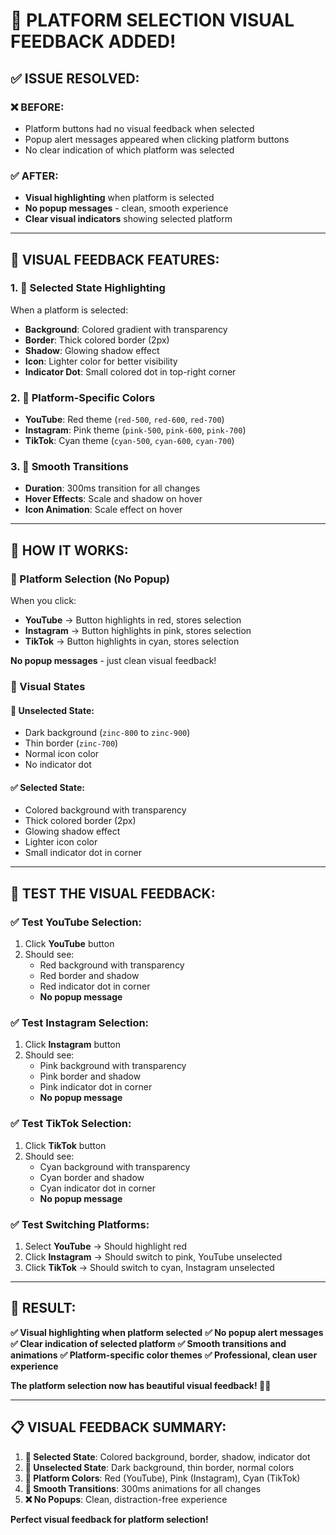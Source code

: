 # 🎯 **PLATFORM SELECTION VISUAL FEEDBACK ADDED!**

## ✅ **ISSUE RESOLVED:**

### **❌ BEFORE:**
- Platform buttons had no visual feedback when selected
- Popup alert messages appeared when clicking platform buttons
- No clear indication of which platform was selected

### **✅ AFTER:**
- **Visual highlighting** when platform is selected
- **No popup messages** - clean, smooth experience
- **Clear visual indicators** showing selected platform

---

## 🎨 **VISUAL FEEDBACK FEATURES:**

### **1. 🎯 Selected State Highlighting**
When a platform is selected:
- **Background**: Colored gradient with transparency
- **Border**: Thick colored border (2px)
- **Shadow**: Glowing shadow effect
- **Icon**: Lighter color for better visibility
- **Indicator Dot**: Small colored dot in top-right corner

### **2. 🎨 Platform-Specific Colors**
- **YouTube**: Red theme (`red-500`, `red-600`, `red-700`)
- **Instagram**: Pink theme (`pink-500`, `pink-600`, `pink-700`)
- **TikTok**: Cyan theme (`cyan-500`, `cyan-600`, `cyan-700`)

### **3. 🔄 Smooth Transitions**
- **Duration**: 300ms transition for all changes
- **Hover Effects**: Scale and shadow on hover
- **Icon Animation**: Scale effect on hover

---

## 🎯 **HOW IT WORKS:**

### **📱 Platform Selection (No Popup)**
When you click:
- **YouTube** → Button highlights in red, stores selection
- **Instagram** → Button highlights in pink, stores selection  
- **TikTok** → Button highlights in cyan, stores selection

**No popup messages** - just clean visual feedback!

### **🎨 Visual States**

#### **🔘 Unselected State:**
- Dark background (`zinc-800` to `zinc-900`)
- Thin border (`zinc-700`)
- Normal icon color
- No indicator dot

#### **✅ Selected State:**
- Colored background with transparency
- Thick colored border (2px)
- Glowing shadow effect
- Lighter icon color
- Small indicator dot in corner

---

## 🧪 **TEST THE VISUAL FEEDBACK:**

### **✅ Test YouTube Selection:**
1. Click **YouTube** button
2. Should see:
   - Red background with transparency
   - Red border and shadow
   - Red indicator dot in corner
   - **No popup message**

### **✅ Test Instagram Selection:**
1. Click **Instagram** button
2. Should see:
   - Pink background with transparency
   - Pink border and shadow
   - Pink indicator dot in corner
   - **No popup message**

### **✅ Test TikTok Selection:**
1. Click **TikTok** button
2. Should see:
   - Cyan background with transparency
   - Cyan border and shadow
   - Cyan indicator dot in corner
   - **No popup message**

### **✅ Test Switching Platforms:**
1. Select **YouTube** → Should highlight red
2. Click **Instagram** → Should switch to pink, YouTube unselected
3. Click **TikTok** → Should switch to cyan, Instagram unselected

---

## 🎉 **RESULT:**

**✅ Visual highlighting when platform selected**
**✅ No popup alert messages**
**✅ Clear indication of selected platform**
**✅ Smooth transitions and animations**
**✅ Platform-specific color themes**
**✅ Professional, clean user experience**

**The platform selection now has beautiful visual feedback! 🎨✨**

---

## 📋 **VISUAL FEEDBACK SUMMARY:**

1. **🎯 Selected State**: Colored background, border, shadow, indicator dot
2. **🔘 Unselected State**: Dark background, thin border, normal colors
3. **🎨 Platform Colors**: Red (YouTube), Pink (Instagram), Cyan (TikTok)
4. **🔄 Smooth Transitions**: 300ms animations for all changes
5. **❌ No Popups**: Clean, distraction-free experience

**Perfect visual feedback for platform selection!**
